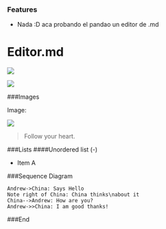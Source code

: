 ### Features

- Nada :D aca probando el pandao un editor de .md

# Editor.md

![](https://pandao.github.io/editor.md/images/logos/editormd-logo-180x180.png)

![](https://img.shields.io/github/stars/pandao/editor.md.svg) 

###Images

Image:

![](https://pandao.github.io/editor.md/examples/images/4.jpg)

> Follow your heart.


###Lists
####Unordered list (-)

- Item A

###Sequence Diagram
                    
```seq
Andrew->China: Says Hello 
Note right of China: China thinks\nabout it 
China-->Andrew: How are you? 
Andrew->>China: I am good thanks!
```

###End